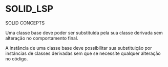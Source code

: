 # SOLID_LSP
SOLID CONCEPTS

Uma classe base deve poder ser substituída pela sua classe derivada sem alteração no comportamento final.

A instância de uma classe base deve possibilitar sua substituição por instâncias de classes derivadas sem que se necessite qualquer alteração no código.
